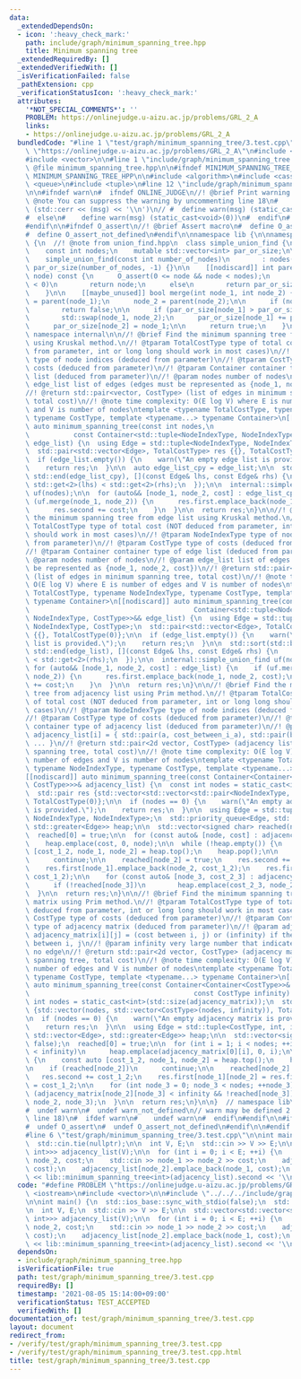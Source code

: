 ```yaml
---
data:
  _extendedDependsOn:
  - icon: ':heavy_check_mark:'
    path: include/graph/minimum_spanning_tree.hpp
    title: Minimum spanning tree
  _extendedRequiredBy: []
  _extendedVerifiedWith: []
  _isVerificationFailed: false
  _pathExtension: cpp
  _verificationStatusIcon: ':heavy_check_mark:'
  attributes:
    '*NOT_SPECIAL_COMMENTS*': ''
    PROBLEM: https://onlinejudge.u-aizu.ac.jp/problems/GRL_2_A
    links:
    - https://onlinejudge.u-aizu.ac.jp/problems/GRL_2_A
  bundledCode: "#line 1 \"test/graph/minimum_spanning_tree/3.test.cpp\"\n#define PROBLEM\
    \ \"https://onlinejudge.u-aizu.ac.jp/problems/GRL_2_A\"\n#include <iostream>\n\
    #include <vector>\n\n#line 1 \"include/graph/minimum_spanning_tree.hpp\"\n\n//!\
    \ @file minimum_spanning_tree.hpp\n\n#ifndef MINIMUM_SPANNING_TREE_HPP\n#define\
    \ MINIMUM_SPANNING_TREE_HPP\n\n#include <algorithm>\n#include <cassert>\n#include\
    \ <queue>\n#include <tuple>\n#line 12 \"include/graph/minimum_spanning_tree.hpp\"\
    \n\n#ifndef warn\n#  ifndef ONLINE_JUDGE\n//! @brief Print warning message\n//!\
    \ @note You can suppress the warning by uncommenting line 18\n#    define warn(msg)\
    \ (std::cerr << (msg) << '\\n')\n// #  define warn(msg) (static_cast<void>(0))\n\
    #  else\n#    define warn(msg) (static_cast<void>(0))\n#  endif\n#  define warn_not_defined\n\
    #endif\n\n#ifndef O_assert\n//! @brief Assert macro\n#  define O_assert(...) assert(__VA_ARGS__)\n\
    #  define O_assert_not_defined\n#endif\n\nnamespace lib {\n\nnamespace internal\
    \ {\n  //! @note from union_find.hpp\n  class simple_union_find {\n  private:\n\
    \    const int nodes;\n    mutable std::vector<int> par_or_size;\n\n  public:\n\
    \    simple_union_find(const int number_of_nodes)\n        : nodes(number_of_nodes),\
    \ par_or_size(number_of_nodes, -1) {}\n\n    [[nodiscard]] int parent(const int\
    \ node) const {\n      O_assert(0 <= node && node < nodes);\n      if (par_or_size[node]\
    \ < 0)\n        return node;\n      else\n        return par_or_size[node] = parent(par_or_size[node]);\n\
    \    }\n\n    [[maybe_unused]] bool merge(int node_1, int node_2) {\n      node_1\
    \ = parent(node_1);\n      node_2 = parent(node_2);\n\n      if (node_1 == node_2)\n\
    \        return false;\n\n      if (par_or_size[node_1] > par_or_size[node_2])\n\
    \        std::swap(node_1, node_2);\n      par_or_size[node_1] += par_or_size[node_2];\n\
    \      par_or_size[node_2] = node_1;\n\n      return true;\n    }\n  };\n}  //\
    \ namespace internal\n\n//! @brief Find the minimum spanning tree from edge list\
    \ using Kruskal method.\n//! @tparam TotalCostType type of total cost (NOT deduced\
    \ from parameter, int or long long should work in most cases)\n//! @tparam NodeIndexType\
    \ type of node indices (deduced from parameter)\n//! @tparam CostType type of\
    \ costs (deduced from parameter)\n//! @tparam Container container type of edge\
    \ list (deduced from parameter)\n//! @param nodes number of nodes\n//! @param\
    \ edge_list list of edges (edges must be represented as {node_1, node_2, cost})\n\
    //! @return std::pair<vector, CostType> (list of edges in minimum spanning tree,\
    \ total cost)\n//! @note time complexity: O(E log V) where E is number of edges\
    \ and V is number of nodes\ntemplate <typename TotalCostType, typename NodeIndexType,\
    \ typename CostType, template <typename...> typename Container>\n[[nodiscard]]\
    \ auto minimum_spanning_tree(const int nodes,\n                              \
    \           const Container<std::tuple<NodeIndexType, NodeIndexType, CostType>>&\
    \ edge_list) {\n  using Edge = std::tuple<NodeIndexType, NodeIndexType, CostType>;\n\
    \  std::pair<std::vector<Edge>, TotalCostType> res {{}, TotalCostType(0)};\n\n\
    \  if (edge_list.empty()) {\n    warn(\"An empty edge list is provided.\");\n\
    \    return res;\n  }\n\n  auto edge_list_cpy = edge_list;\n\n  std::sort(std::begin(edge_list_cpy),\
    \ std::end(edge_list_cpy), [](const Edge& lhs, const Edge& rhs) {\n    return\
    \ std::get<2>(lhs) < std::get<2>(rhs);\n  });\n\n  internal::simple_union_find\
    \ uf(nodes);\n\n  for (auto&& [node_1, node_2, cost] : edge_list_cpy) {\n    if\
    \ (uf.merge(node_1, node_2)) {\n      res.first.emplace_back(node_1, node_2, cost);\n\
    \      res.second += cost;\n    }\n  }\n\n  return res;\n}\n\n//! @brief Find\
    \ the minimum spanning tree from edge list using Kruskal method.\n//! @tparam\
    \ TotalCostType type of total cost (NOT deduced from parameter, int or long long\
    \ should work in most cases)\n//! @tparam NodeIndexType type of node indices (deduced\
    \ from parameter)\n//! @tparam CostType type of costs (deduced from parameter)\n\
    //! @tparam Container container type of edge list (deduced from parameter)\n//!\
    \ @param nodes number of nodes\n//! @param edge_list list of edges (edges must\
    \ be represented as {node_1, node_2, cost})\n//! @return std::pair<vector, CostType>\
    \ (list of edges in minimum spanning tree, total cost)\n//! @note time complexity:\
    \ O(E log V) where E is number of edges and V is number of nodes\ntemplate <typename\
    \ TotalCostType, typename NodeIndexType, typename CostType, template <typename...>\
    \ typename Container>\n[[nodiscard]] auto minimum_spanning_tree(const int nodes,\n\
    \                                         Container<std::tuple<NodeIndexType,\
    \ NodeIndexType, CostType>>&& edge_list) {\n  using Edge = std::tuple<NodeIndexType,\
    \ NodeIndexType, CostType>;\n  std::pair<std::vector<Edge>, TotalCostType> res\
    \ {{}, TotalCostType(0)};\n\n  if (edge_list.empty()) {\n    warn(\"An empty edge\
    \ list is provided.\");\n    return res;\n  }\n\n  std::sort(std::begin(edge_list),\
    \ std::end(edge_list), [](const Edge& lhs, const Edge& rhs) {\n    return std::get<2>(lhs)\
    \ < std::get<2>(rhs);\n  });\n\n  internal::simple_union_find uf(nodes);\n\n \
    \ for (auto&& [node_1, node_2, cost] : edge_list) {\n    if (uf.merge(node_1,\
    \ node_2)) {\n      res.first.emplace_back(node_1, node_2, cost);\n      res.second\
    \ += cost;\n    }\n  }\n\n  return res;\n}\n\n//! @brief Find the minimum spanning\
    \ tree from adjacency list using Prim method.\n//! @tparam TotalCostType type\
    \ of total cost (NOT deduced from parameter, int or long long should work in most\
    \ cases)\n//! @tparam NodeIndexType type of node indices (deduced from parameter)\n\
    //! @tparam CostType type of costs (deduced from parameter)\n//! @tparam Container\
    \ container type of adjacency list (deduced from parameter)\n//! @param adjacency_list\
    \ adjacency_list[i] = { std::pair(a, cost_between_i_a), std::pair(b, cost_between_i_b),\
    \ ... }\n//! @return std::pair<2d vector, CostType> (adjacency list of minimun\
    \ spanning tree, total cost)\n//! @note time complexity: O(E log V) where E is\
    \ number of edges and V is number of nodes\ntemplate <typename TotalCostType,\
    \ typename NodeIndexType, typename CostType, template <typename...> typename Container>\n\
    [[nodiscard]] auto minimum_spanning_tree(const Container<Container<std::pair<NodeIndexType,\
    \ CostType>>>& adjacency_list) {\n  const int nodes = static_cast<int>(std::size(adjacency_list));\n\
    \  std::pair res {std::vector<std::vector<std::pair<NodeIndexType, CostType>>>(nodes),\
    \ TotalCostType(0)};\n\n  if (nodes == 0) {\n    warn(\"An empty adjacency list\
    \ is provided.\");\n    return res;\n  }\n\n  using Edge = std::tuple<CostType,\
    \ NodeIndexType, NodeIndexType>;\n  std::priority_queue<Edge, std::vector<Edge>,\
    \ std::greater<Edge>> heap;\n\n  std::vector<signed char> reached(nodes, false);\n\
    \  reached[0] = true;\n\n  for (const auto& [node, cost] : adjacency_list[0])\n\
    \    heap.emplace(cost, 0, node);\n\n  while (!heap.empty()) {\n    const auto\
    \ [cost_1_2, node_1, node_2] = heap.top();\n    heap.pop();\n\n    if (reached[node_2])\n\
    \      continue;\n\n    reached[node_2] = true;\n    res.second += cost_1_2;\n\
    \    res.first[node_1].emplace_back(node_2, cost_1_2);\n    res.first[node_2].emplace_back(node_1,\
    \ cost_1_2);\n\n    for (const auto& [node_3, cost_2_3] : adjacency_list[node_2])\n\
    \      if (!reached[node_3])\n        heap.emplace(cost_2_3, node_2, node_3);\n\
    \  }\n\n  return res;\n}\n\n//! @brief Find the minimum spanning tree from adjacency\
    \ matrix using Prim method.\n//! @tparam TotalCostType type of total cost (NOT\
    \ deduced from parameter, int or long long should work in most cases)\n//! @tparam\
    \ CostType type of costs (deduced from parameter)\n//! @tparam Container container\
    \ type of adjacency matrix (deduced from parameter)\n//! @param adjacency_matrix\
    \ adjacency_matrix[i][j] = (cost between i, j) or (infinity) if there's no edge\
    \ between i, j\n//! @param infinity very large number that indicates there is\
    \ no edge\n//! @return std::pair<2d vector, CostType> (adjacency matrix of minimun\
    \ spanning tree, total cost)\n//! @note time complexity: O(E log V) where E is\
    \ number of edges and V is number of nodes\ntemplate <typename TotalCostType,\
    \ typename CostType, template <typename...> typename Container>\n[[nodiscard]]\
    \ auto minimum_spanning_tree(const Container<Container<CostType>>& adjacency_matrix,\n\
    \                                         const CostType infinity) {\n  const\
    \ int nodes = static_cast<int>(std::size(adjacency_matrix));\n  std::pair res\
    \ {std::vector(nodes, std::vector<CostType>(nodes, infinity)), TotalCostType(0)};\n\
    \n  if (nodes == 0) {\n    warn(\"An empty adjacency matrix is provided.\");\n\
    \    return res;\n  }\n\n  using Edge = std::tuple<CostType, int, int>;\n  std::priority_queue<Edge,\
    \ std::vector<Edge>, std::greater<Edge>> heap;\n\n  std::vector<signed char> reached(nodes,\
    \ false);\n  reached[0] = true;\n\n  for (int i = 1; i < nodes; ++i)\n    if (adjacency_matrix[0][i]\
    \ < infinity)\n      heap.emplace(adjacency_matrix[0][i], 0, i);\n\n  while (!heap.empty())\
    \ {\n    const auto [cost_1_2, node_1, node_2] = heap.top();\n    heap.pop();\n\
    \n    if (reached[node_2])\n      continue;\n\n    reached[node_2] = true;\n \
    \   res.second += cost_1_2;\n    res.first[node_1][node_2] = res.first[node_2][node_1]\
    \ = cost_1_2;\n\n    for (int node_3 = 0; node_3 < nodes; ++node_3)\n      if\
    \ (adjacency_matrix[node_2][node_3] < infinity && !reached[node_3])\n        heap.emplace(adjacency_matrix[node_2][node_3],\
    \ node_2, node_3);\n  }\n\n  return res;\n}\n\n}  // namespace lib\n\n#ifdef warn_not_defined\n\
    #  undef warn\n#  undef warn_not_defined\n// warn may be defined 2 times (by uncommenting\
    \ line 18)\n#  ifdef warn\n#    undef warn\n#  endif\n#endif\n\n#ifdef O_assert_not_defined\n\
    #  undef O_assert\n#  undef O_assert_not_defined\n#endif\n\n#endif  // MINIMUM_SPANNING_TREE_HPP\n\
    #line 6 \"test/graph/minimum_spanning_tree/3.test.cpp\"\n\nint main() {\n  std::ios_base::sync_with_stdio(false);\n\
    \  std::cin.tie(nullptr);\n\n  int V, E;\n  std::cin >> V >> E;\n\n  std::vector<std::vector<std::pair<int,\
    \ int>>> adjacency_list(V);\n\n  for (int i = 0; i < E; ++i) {\n    int node_1,\
    \ node_2, cost;\n    std::cin >> node_1 >> node_2 >> cost;\n    adjacency_list[node_1].emplace_back(node_2,\
    \ cost);\n    adjacency_list[node_2].emplace_back(node_1, cost);\n  }\n\n  std::cout\
    \ << lib::minimum_spanning_tree<int>(adjacency_list).second << '\\n';\n}\n"
  code: "#define PROBLEM \"https://onlinejudge.u-aizu.ac.jp/problems/GRL_2_A\"\n#include\
    \ <iostream>\n#include <vector>\n\n#include \"../../../include/graph/minimum_spanning_tree.hpp\"\
    \n\nint main() {\n  std::ios_base::sync_with_stdio(false);\n  std::cin.tie(nullptr);\n\
    \n  int V, E;\n  std::cin >> V >> E;\n\n  std::vector<std::vector<std::pair<int,\
    \ int>>> adjacency_list(V);\n\n  for (int i = 0; i < E; ++i) {\n    int node_1,\
    \ node_2, cost;\n    std::cin >> node_1 >> node_2 >> cost;\n    adjacency_list[node_1].emplace_back(node_2,\
    \ cost);\n    adjacency_list[node_2].emplace_back(node_1, cost);\n  }\n\n  std::cout\
    \ << lib::minimum_spanning_tree<int>(adjacency_list).second << '\\n';\n}\n"
  dependsOn:
  - include/graph/minimum_spanning_tree.hpp
  isVerificationFile: true
  path: test/graph/minimum_spanning_tree/3.test.cpp
  requiredBy: []
  timestamp: '2021-08-05 15:14:00+09:00'
  verificationStatus: TEST_ACCEPTED
  verifiedWith: []
documentation_of: test/graph/minimum_spanning_tree/3.test.cpp
layout: document
redirect_from:
- /verify/test/graph/minimum_spanning_tree/3.test.cpp
- /verify/test/graph/minimum_spanning_tree/3.test.cpp.html
title: test/graph/minimum_spanning_tree/3.test.cpp
---
```

